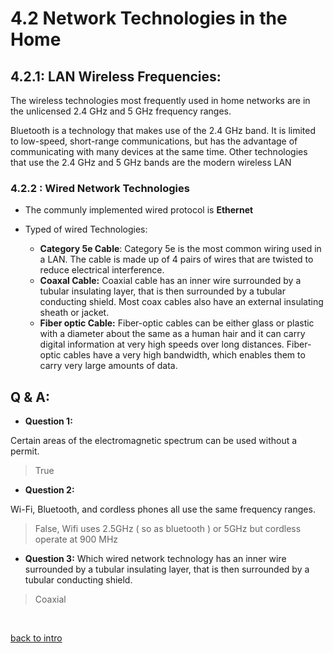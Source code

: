 # 4.2 Network Technologies in the Home

## 4.2.1: LAN Wireless Frequencies:

The wireless technologies most frequently used in home networks are in the unlicensed 2.4 GHz and 5 GHz frequency ranges.

Bluetooth is a technology that makes use of the 2.4 GHz band. It is limited to low-speed, short-range communications, but has the advantage of communicating with many devices at the same time.
Other technologies that use the 2.4 GHz and 5 GHz bands are the modern wireless LAN


### 4.2.2 : Wired Network Technologies

- The communly implemented wired protocol is **Ethernet**

- Typed of wired Technologies:
    - **Category 5e Cable**:
    Category 5e is the most common wiring used in a LAN. The cable is made up of 4 pairs of wires that are twisted to reduce electrical interference.
    - **Coaxal Cable:**
    Coaxial cable has an inner wire surrounded by a tubular insulating layer, that is then surrounded by a tubular conducting shield. Most coax cables also have an external insulating sheath or jacket.
    - **Fiber optic Cable:**
    Fiber-optic cables can be either glass or plastic with a diameter about the same as a human hair and it can carry digital information at very high speeds over long distances. Fiber-optic cables have a very high bandwidth, which enables them to carry very large amounts of data.
## Q & A:

- **Question 1:**

Certain areas of the electromagnetic spectrum can be used without a permit.

> True

- **Question 2:**

Wi-Fi, Bluetooth, and cordless phones all use the same frequency ranges.

> False, Wifi uses 2.5GHz ( so as bluetooth ) or 5GHz but cordless operate at 900 MHz

- **Question 3:**
Which wired network technology has an inner wire surrounded by a tubular insulating layer, that is then surrounded by a tubular conducting shield.

> Coaxial
<br>



[back to intro](4.0_intro.md)